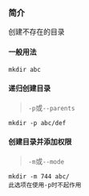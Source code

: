### 简介

创建不存在的目录

#### 一般用法

```shell
mkdir abc
```

#### 递归创建目录

> `-p`或`--parents`

```shell
mkdir -p abc/def
```

#### 创建目录并添加权限

> `-m`或`--mode`

```shell
mkdir -m 744 abc/
此选项在使用-p时不起作用
```